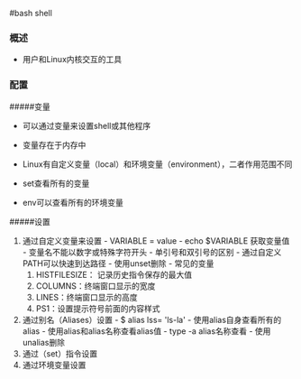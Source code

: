 #bash shell

### 概述
- 用户和Linux内核交互的工具

### 配置
 
#####变量
  - 可以通过变量来设置shell或其他程序
  - 变量存在于内存中
  - Linux有自定义变量（local）和环境变量（environment），二者作用范围不同
  
  - set查看所有的变量
  - env可以查看所有的环境变量
  
#####设置
  1. 通过自定义变量来设置
    - VARIABLE = value
    - echo $VARIABLE 获取变量值
    - 变量名不能以数字或特殊字符开头
    - 单引号和双引号的区别
    - 通过自定义PATH可以快速到达路径
    - 使用unset删除
    - 常见的变量
      1. HISTFILESIZE： 记录历史指令保存的最大值
      2. COLUMNS：终端窗口显示的宽度
      3. LINES：终端窗口显示的高度
      4. PS1：设置提示符号前面的内容样式  
  2. 通过别名（Aliases）设置
  	- $ alias lss= 'ls-la'
  	- 使用alias自身查看所有的alias
  	- 使用alias和alias名称查看alias值
  	- type -a alias名称查看
  	- 使用unalias删除
  3. 通过（set）指令设置
  4. 通过环境变量设置